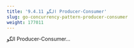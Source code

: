 ```yaml
---
title: '9.4.11 الگو Producer-Consumer'
slug: go-concurrency-pattern-producer-consumer
weight: 177011
---
```


الگو  Producer-Consumer...